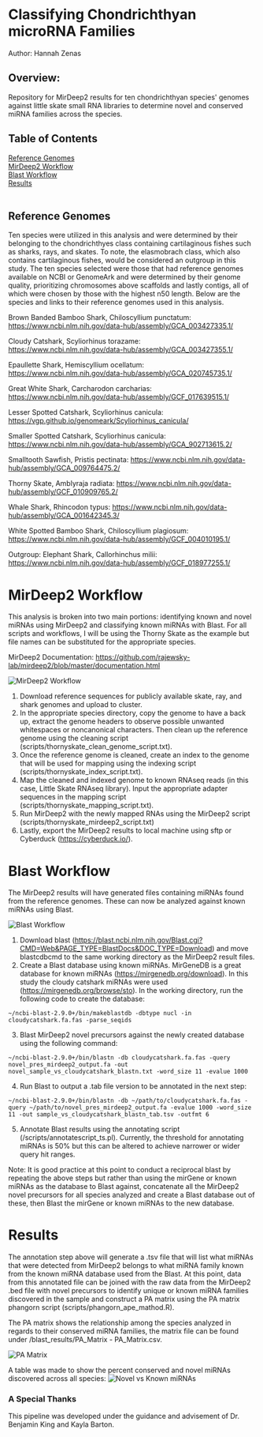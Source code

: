 # Classifying Chondrichthyan microRNA Families
Author: Hannah Zenas

## Overview:
Repository for MirDeep2 results for ten chondrichthyan species' genomes against little skate small RNA libraries to determine novel and conserved miRNA families across the species.

## Table of Contents

<a href="#Reference Genomes">Reference Genomes</a></br>
<a href="#MirDeep2 Workflow">MirDeep2 Workflow</a></br>
<a href="#Blast Workflow">Blast Workflow</a></br>
<a href="#Results">Results</a></br>
</br>

## <a name="Reference Genomes">Reference Genomes</a>
Ten species were utilized in this analysis and were determined by their belonging to the chondrichthyes class containing cartilaginous fishes such as sharks, rays, and skates. To note, the elasmobrach class, which also contains cartilaginous fishes, would be considered an outgroup in this study. The ten species selected were those that had reference genomes available on NCBI or GenomeArk and were determined by their genome quality, prioritizing chromosomes above scaffolds and lastly contigs, all of which were chosen by those with the highest n50 length. Below are the species and links to their reference genomes used in this analysis.

Brown Banded Bamboo Shark, Chiloscyllium punctatum: https://www.ncbi.nlm.nih.gov/data-hub/assembly/GCA_003427335.1/

Cloudy Catshark, Scyliorhinus torazame: https://www.ncbi.nlm.nih.gov/data-hub/assembly/GCA_003427355.1/

Epaullette Shark, Hemiscyllium ocellatum: https://www.ncbi.nlm.nih.gov/data-hub/assembly/GCA_020745735.1/

Great White Shark, Carcharodon carcharias: https://www.ncbi.nlm.nih.gov/data-hub/assembly/GCF_017639515.1/

Lesser Spotted Catshark, Scyliorhinus canicula: https://vgp.github.io/genomeark/Scyliorhinus_canicula/ 

Smaller Spotted Catshark, Scyliorhinus canicula: https://www.ncbi.nlm.nih.gov/data-hub/assembly/GCA_902713615.2/

Smalltooth Sawfish, Pristis pectinata: https://www.ncbi.nlm.nih.gov/data-hub/assembly/GCA_009764475.2/

Thorny Skate, Amblyraja radiata: https://www.ncbi.nlm.nih.gov/data-hub/assembly/GCF_010909765.2/

Whale Shark, Rhincodon typus: https://www.ncbi.nlm.nih.gov/data-hub/assembly/GCA_001642345.3/

White Spotted Bamboo Shark, Chiloscyllium plagiosum: https://www.ncbi.nlm.nih.gov/data-hub/assembly/GCF_004010195.1/ 

Outgroup:
Elephant Shark, Callorhinchus milii: https://www.ncbi.nlm.nih.gov/data-hub/assembly/GCF_018977255.1/
 

# <a name="MirDeep2 Workflow">MirDeep2 Workflow</a>
This analysis is broken into two main portions: identifying known and novel miRNAs using MirDeep2 and classifying known miRNAs with Blast. For all scripts and workflows, I will be using the Thorny Skate as the example but file names can be substituted for the appropriate species. 

MirDeep2 Documentation: https://github.com/rajewsky-lab/mirdeep2/blob/master/documentation.html
 
![MirDeep2 Workflow](images/mirdeepworkflow.png)

1. Download reference sequences for publicly available skate, ray, and shark genomes and upload to cluster.
2. In the appropriate species directory, copy the genome to have a back up, extract the genome headers to observe possible unwanted whitespaces or noncanonical characters. Then clean up the reference genome using the cleaning script (scripts/thornyskate_clean_genome_script.txt). 
3. Once the reference genome is cleaned, create an index to the genome that will be used for mapping using the indexing script (scripts/thornyskate_index_script.txt).
4. Map the cleaned and indexed genome to known RNAseq reads (in this case, Little Skate RNAseq library). Input the appropriate adapter sequences in the mapping script (scripts/thornyskate_mapping_script.txt).
5. Run MirDeep2 with the newly mapped RNAs using the MirDeep2 script (scripts/thornyskate_mirdeep2_script.txt)
6. Lastly, export the MirDeep2 results to local machine using sftp or Cyberduck (https://cyberduck.io/).

# <a name="Blast Workflow">Blast Workflow</a>
The MirDeep2 results will have generated files containing miRNAs found from the reference genomes. These can now be analyzed against known miRNAs using Blast. 

![Blast Workflow](images/blastworkflow.png)
1. Download blast (https://blast.ncbi.nlm.nih.gov/Blast.cgi?CMD=Web&PAGE_TYPE=BlastDocs&DOC_TYPE=Download) and move blastcdbcmd to the same working directory as the MirDeep2 result files.
2. Create a Blast database using known miRNAs. MirGeneDB is a great database for known miRNAs (https://mirgenedb.org/download). In this study the cloudy catshark miRNAs were used (https://mirgenedb.org/browse/sto). In the working directory, run the following code to create the database:
```{bash eval=FALSE}
~/ncbi-blast-2.9.0+/bin/makeblastdb -dbtype nucl -in cloudycatshark.fa.fas -parse_seqids
```
3. Blast MirDeep2 novel precursors against the newly created database using the following command:
```{bash eval=FALSE}
~/ncbi-blast-2.9.0+/bin/blastn -db cloudycatshark.fa.fas -query novel_pres_mirdeep2_output.fa -out novel_sample_vs_cloudycatshark_blastn.txt -word_size 11 -evalue 1000
```
4. Run Blast to output a .tab file version to be annotated in the next step:
```{bash eval=FALSE}
~/ncbi-blast-2.9.0+/bin/blastn -db ~/path/to/cloudycatshark.fa.fas -query ~/path/to/novel_pres_mirdeep2_output.fa -evalue 1000 -word_size 11 -out sample_vs_cloudycatshark_blastn_tab.tsv -outfmt 6
```
5. Annotate Blast results using the annotating script (/scripts/annotatescript_ts.pl). Currently, the threshold for annotating miRNAs is 50% but this can be altered to achieve narrower or wider query hit ranges.

Note: It is good practice at this point to conduct a reciprocal blast by repeating the above steps but rather than using the mirGene or known miRNAs as the database to Blast against, concatenate all the MirDeep2 novel precursors for all species analyzed and create a Blast database out of these, then Blast the mirGene or known miRNAs to the new database. 


# <a name="Results">Results</a>
The annotation step above will generate a .tsv file that will list what miRNAs that were detected from MirDeep2 belongs to what miRNA family known from the known miRNA database used from the Blast. At this point, data from this annotated file can be joined with the raw data from the MirDeep2 .bed file with novel precursors to identify unique or known miRNA families discovered in the sample and construct a PA matrix using the PA matrix phangorn script (scripts/phangorn_ape_mathod.R).

The PA matrix shows the relationship among the species analyzed in regards to their conserved miRNA families, the matrix file can be found under /blast_results/PA_Matrix - PA_Matrix.csv. 

![PA Matrix](images/shskray_mirna_tree.png)

A table was made to show the percent conserved and novel miRNAs discovered across all species:
![Novel vs Known miRNAs](images/novel_known_table.png)



### A Special Thanks
This pipeline was developed under the guidance and advisement of Dr. Benjamin King and Kayla Barton.



